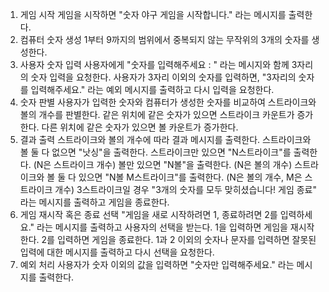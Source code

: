 1. 게임 시작
   게임을 시작하면 "숫자 야구 게임을 시작합니다." 라는 메시지를 출력한다.
2. 컴퓨터 숫자 생성
   1부터 9까지의 범위에서 중복되지 않는 무작위의 3개의 숫자를 생성한다.
3. 사용자 숫자 입력
   사용자에게 "숫자를 입력해주세요 : " 라는 메시지와 함께 3자리의 숫자 입력을 요청한다.
   사용자가 3자리 이외의 숫자를 입력하면, "3자리의 숫자를 입력해주세요." 라는 예외 메시지를 출력하고 다시 입력을 요청한다.
4. 숫자 판별
   사용자가 입력한 숫자와 컴퓨터가 생성한 숫자를 비교하여 스트라이크와 볼의 개수를 판별한다.
   같은 위치에 같은 숫자가 있으면 스트라이크 카운트가 증가한다.
   다른 위치에 같은 숫자가 있으면 볼 카운트가 증가한다.
5. 결과 출력
   스트라이크와 볼의 개수에 따라 결과 메시지를 출력한다.
   스트라이크와 볼 둘 다 없으면 "낫싱"을 출력한다.
   스트라이크만 있으면 "N스트라이크"를 출력한다. (N은 스트라이크 개수)
   볼만 있으면 "N볼"을 출력한다. (N은 볼의 개수)
   스트라이크와 볼 둘 다 있으면 "N볼 M스트라이크"를 출력한다. (N은 볼의 개수, M은 스트라이크 개수)
   3스트라이크일 경우 "3개의 숫자를 모두 맞히셨습니다! 게임 종료" 라는 메시지를 출력하고 게임을 종료한다.
6. 게임 재시작 혹은 종료 선택
   "게임을 새로 시작하려면 1, 종료하려면 2를 입력하세요." 라는 메시지를 출력하고 사용자의 선택을 받는다.
   1을 입력하면 게임을 재시작한다.
   2를 입력하면 게임을 종료한다.
   1과 2 이외의 숫자나 문자를 입력하면 잘못된 입력에 대한 메시지를 출력하고 다시 선택을 요청한다.
7. 예외 처리
   사용자가 숫자 이외의 값을 입력하면 "숫자만 입력해주세요." 라는 메시지를 출력한다.